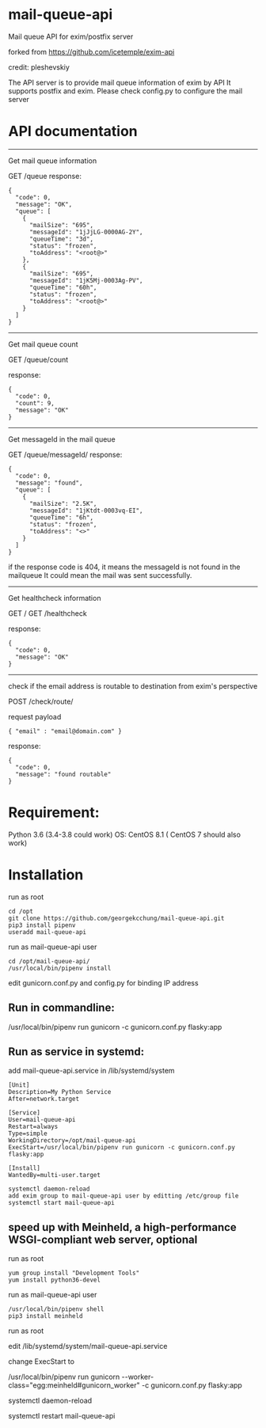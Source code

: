 # mail-queue-api
Mail queue API for exim/postfix server

forked from https://github.com/icetemple/exim-api

credit: pleshevskiy 

The API server is to provide mail queue information of exim by API
It supports postfix and exim. Please check config.py to configure the mail server


# API documentation
---
Get mail queue information

GET /queue
response:
```
{
  "code": 0,
  "message": "OK",
  "queue": [
    {
      "mailSize": "695",
      "messageId": "1jJjLG-0000AG-2Y",
      "queueTime": "3d",
      "status": "frozen",
      "toAddress": "<root@>"
    },
    {
      "mailSize": "695",
      "messageId": "1jK5Mj-0003Ag-PV",
      "queueTime": "60h",
      "status": "frozen",
      "toAddress": "<root@>"
    }
  ]
}
```

---
Get mail queue count

GET /queue/count

response:
```
{
  "code": 0,
  "count": 9,
  "message": "OK"
}
```


---
Get messageId in the mail queue

GET /queue/messageId/<messageId>
response:

```
{
  "code": 0,
  "message": "found",
  "queue": [
    {
      "mailSize": "2.5K",
      "messageId": "1jKtdt-0003vq-EI",
      "queueTime": "6h",
      "status": "frozen",
      "toAddress": "<>"
    }
  ]
}
```
if the response code is 404, it means the messageId is not found in the mailqueue It could mean the mail was sent successfully.

---
Get healthcheck information

GET /
GET /healthcheck

response:
```
{
  "code": 0,
  "message": "OK"
}
```

---
check if the email address is routable to destination from exim's perspective

POST /check/route/

request payload
```
{ "email" : "email@domain.com" }
```

response:
```
{
  "code": 0,
  "message": "found routable"
}
```

# Requirement:
Python 3.6 (3.4-3.8 could work)
OS: CentOS 8.1 ( CentOS 7 should also work)

# Installation 
run as root
```
cd /opt
git clone https://github.com/georgekcchung/mail-queue-api.git
pip3 install pipenv
useradd mail-queue-api
```

run as mail-queue-api user
```
cd /opt/mail-queue-api/
/usr/local/bin/pipenv install
```

edit gunicorn.conf.py and config.py for binding IP address

## Run in commandline:
/usr/local/bin/pipenv run gunicorn -c gunicorn.conf.py flasky:app

## Run as service in systemd:

add mail-queue-api.service in /lib/systemd/system
```
[Unit]
Description=My Python Service
After=network.target

[Service]
User=mail-queue-api
Restart=always
Type=simple
WorkingDirectory=/opt/mail-queue-api
ExecStart=/usr/local/bin/pipenv run gunicorn -c gunicorn.conf.py flasky:app

[Install]
WantedBy=multi-user.target
```

```
systemctl daemon-reload
add exim group to mail-queue-api user by editting /etc/group file
systemctl start mail-queue-api
```
## speed up with Meinheld,  a high-performance WSGI-compliant web server, optional
run as root
```
yum group install "Development Tools"
yum install python36-devel
```
run as mail-queue-api user
```
/usr/local/bin/pipenv shell
pip3 install meinheld
```
run as root

edit /lib/systemd/system/mail-queue-api.service

change ExecStart to

/usr/local/bin/pipenv run gunicorn --worker-class="egg:meinheld#gunicorn_worker" -c gunicorn.conf.py flasky:app

systemctl daemon-reload

systemctl restart mail-queue-api

